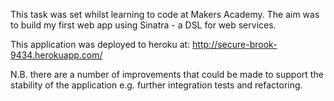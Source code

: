 This task was set whilst learning to code at Makers Academy. The aim was to build my first web app using Sinatra - a DSL for web services.

This application was deployed to heroku at: http://secure-brook-9434.herokuapp.com/

N.B. there are a number of improvements that could be made to support the stability of the application e.g. further integration tests and refactoring. 

